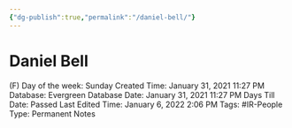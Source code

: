 ```yaml
---
{"dg-publish":true,"permalink":"/daniel-bell/"}
---
```


# Daniel Bell

(F) Day of the week: Sunday
Created Time: January 31, 2021 11:27 PM
Database: Evergreen Database
Date: January 31, 2021 11:27 PM
Days Till Date: Passed
Last Edited Time: January 6, 2022 2:06 PM
Tags: #IR-People
Type: Permanent Notes